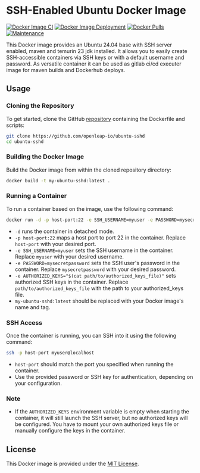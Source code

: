 # SSH-Enabled Ubuntu Docker Image

[![Docker Image CI](https://github.com/aoudiamoncef/ubuntu-sshd/actions/workflows/ci.yml/badge.svg)](https://github.com/openleap-io/ubuntu-sshd/actions/workflows/ci.yml)
[![Docker Image Deployment](https://github.com/aoudiamoncef/ubuntu-sshd/actions/workflows/cd.yml/badge.svg)](https://github.com/openleap-io/ubuntu-sshd/actions/workflows/cd.yml)
[![Docker Pulls](https://img.shields.io/docker/pulls/aoudiamoncef/ubuntu-sshd.svg)](https://hub.docker.com/r/openleap-io/ubuntu-sshd)
[![Maintenance](https://img.shields.io/badge/Maintained-Yes-green.svg)](https://github.com/openleap-io/ubuntu-sshd)

This Docker image provides an Ubuntu 24.04 base with SSH server enabled, maven and temurin 23 jdk installed. 
It allows you to easily create SSH-accessible containers via SSH keys or with a default username and password.
As versatile container it can be used as gitlab ci/cd executer image for maven builds and Dockerhub deploys. 

## Usage

### Cloning the Repository

To get started, clone the GitHub  [repository](https://github.com/openleap-io/ubuntu-sshd) containing the Dockerfile and scripts:

```bash
git clone https://github.com/openleap-io/ubuntu-sshd
cd ubuntu-sshd
```

### Building the Docker Image

Build the Docker image from within the cloned repository directory:

```bash
docker build -t my-ubuntu-sshd:latest .
```

### Running a Container

To run a container based on the image, use the following command:

```bash
docker run -d -p host-port:22 -e SSH_USERNAME=myuser -e PASSWORD=mysecretpassword -e AUTHORIZED_KEYS="$(cat path/to/authorized_keys_file)" my-ubuntu-sshd:latest
```

- `-d` runs the container in detached mode.
- `-p host-port:22` maps a host port to port 22 in the container. Replace `host-port` with your desired port.
- `-e SSH_USERNAME=myuser` sets the SSH username in the container. Replace `myuser` with your desired username.
- `-e PASSWORD=mysecretpassword` sets the SSH user's password in the container. Replace `mysecretpassword` with your desired password.
- `-e AUTHORIZED_KEYS="$(cat path/to/authorized_keys_file)"` sets authorized SSH keys in the container. Replace `path/to/authorized_keys_file` with the path to your authorized_keys file.
- `my-ubuntu-sshd:latest` should be replaced with your Docker image's name and tag.

### SSH Access

Once the container is running, you can SSH into it using the following command:

```bash
ssh -p host-port myuser@localhost
```

- `host-port` should match the port you specified when running the container.
- Use the provided password or SSH key for authentication, depending on your configuration.

### Note

- If the `AUTHORIZED_KEYS` environment variable is empty when starting the container, it will still launch the SSH server, but no authorized keys will be configured. You have to mount your own authorized keys file or manually configure the keys in the container.

## License

This Docker image is provided under the [MIT License](LICENSE).

